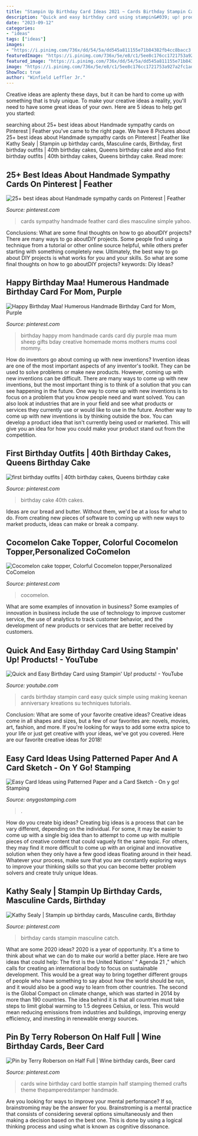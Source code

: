 ```yaml
---
title: "Stampin Up Birthday Card Ideas 2021 ~ Cards Birthday Stampin Card Easy Quick Simple Using Making Keenan Anniversary Kreations Su Techniques Tutorials"
description: "Quick and easy birthday card using stampin&#039; up! products!"
date: "2023-09-12"
categories:
- "ideas"
tags: ["ideas"]
images:
- "https://i.pinimg.com/736x/dd/54/5a/dd545a811155e71b84382fb4cc8bacc3.jpg"
featuredImage: "https://i.pinimg.com/736x/5e/e8/c1/5ee8c176cc1721753a927a2fc1addd99.jpg"
featured_image: "https://i.pinimg.com/736x/dd/54/5a/dd545a811155e71b84382fb4cc8bacc3.jpg"
image: "https://i.pinimg.com/736x/5e/e8/c1/5ee8c176cc1721753a927a2fc1addd99.jpg"
ShowToc: true
author: "Winfield Leffler Jr."
---
```



Creative ideas are aplenty these days, but it can be hard to come up with something that is truly unique. To make your creative ideas a reality, you'll need to have some great ideas of your own. Here are 5 ideas to help get you started: 

	

		
searching about 25+ best ideas about Handmade sympathy cards on Pinterest | Feather you've came to the right page. We have 8 Pictures about 25+ best ideas about Handmade sympathy cards on Pinterest | Feather like Kathy Sealy | Stampin up birthday cards, Masculine cards, Birthday, first birthday outfits | 40th birthday cakes, Queens birthday cake and also first birthday outfits | 40th birthday cakes, Queens birthday cake. Read more:
		
    
## 25+ Best Ideas About Handmade Sympathy Cards On Pinterest | Feather

<img loading=lazy src="https://i.pinimg.com/736x/54/be/40/54be4032e994378b07065f17acfb8a7a.jpg" onerror="this.onerror=null;this.src='https://tse2.mm.bing.net/th?id=OIP.wXBEB___3LL1GZp7ZjPjTgHaKo&amp;pid=15.1';" alt="25+ best ideas about Handmade sympathy cards on Pinterest | Feather">

_Source: pinterest.com_

>cards sympathy handmade feather card dies masculine simple yahoo. 

	

Conclusions: What are some final thoughts on how to go aboutDIY projects?
There are many ways to go aboutDIY projects. Some people find using a technique from a tutorial or other online source helpful, while others prefer starting with something completely new. Ultimately, the best way to go about DIY projects is what works for you and your skills. So what are some final thoughts on how to go aboutDIY projects? keywords: Diy Ideas?

    
## Happy Birthday Maa! Humerous Handmade Birthday Card For Mom, Purple

<img loading=lazy src="https://i.pinimg.com/736x/22/22/fe/2222fedb3076ac866c753561d1e02249--happy-birthday-mom-purple-birthday.jpg" onerror="this.onerror=null;this.src='https://tse4.mm.bing.net/th?id=OIP.amydPgfROwxkir2nXyx1YQHaJ3&amp;pid=15.1';" alt="Happy Birthday Maa! Humerous Handmade Birthday Card for Mom, Purple">

_Source: pinterest.com_

>birthday happy mom handmade cards card diy purple maa mum sheep gifts bday creative homemade moms mothers mums cool mommy. 

	

How do inventors go about coming up with new inventions?
Invention ideas are one of the most important aspects of any inventor's toolkit. They can be used to solve problems or make new products. However, coming up with new inventions can be difficult. There are many ways to come up with new inventions, but the most important thing is to think of a solution that you can see happening in the future.
One way to come up with new inventions is to focus on a problem that you know people need and want solved. You can also look at industries that are in your field and see what products or services they currently use or would like to use in the future. Another way to come up with new inventions is by thinking outside the box. You can develop a product idea that isn't currently being used or marketed. This will give you an idea for how you could make your product stand out from the competition.

    
## First Birthday Outfits | 40th Birthday Cakes, Queens Birthday Cake

<img loading=lazy src="https://i.pinimg.com/736x/1d/10/52/1d10521a77a3aa39f3adfbaace14392f.jpg" onerror="this.onerror=null;this.src='https://tse2.mm.bing.net/th?id=OIP.a67HO-aj6XyrdKoL3cYZFgHaHa&amp;pid=15.1';" alt="first birthday outfits | 40th birthday cakes, Queens birthday cake">

_Source: pinterest.com_

>birthday cake 40th cakes. 

	

Ideas are our bread and butter. Without them, we'd be at a loss for what to do. From creating new pieces of software to coming up with new ways to market products, ideas can make or break a company.

    
## Cocomelon Cake Topper, Colorful Cocomelon Topper,Personalized CoComelon

<img loading=lazy src="https://i.pinimg.com/736x/5e/e8/c1/5ee8c176cc1721753a927a2fc1addd99.jpg" onerror="this.onerror=null;this.src='https://tse2.mm.bing.net/th?id=OIP.ZGtqFM9Pd7BMtamO-w-KvAHaJ3&amp;pid=15.1';" alt="Cocomelon cake topper, Colorful Cocomelon topper,Personalized CoComelon">

_Source: pinterest.com_

>cocomelon. 

	

What are some examples of innovation in business?
Some examples of innovation in business include the use of technology to improve customer service, the use of analytics to track customer behavior, and the development of new products or services that are better received by customers.

    
## Quick And Easy Birthday Card Using Stampin&#039; Up! Products! - YouTube

<img loading=lazy src="https://i.ytimg.com/vi/QPf1Ch99z4w/hqdefault.jpg" onerror="this.onerror=null;this.src='https://tse4.mm.bing.net/th?id=OIP.80ubgM3F86svKXhTW6N8owHaFj&amp;pid=15.1';" alt="Quick and Easy Birthday Card using Stampin&#039; Up! products! - YouTube">

_Source: youtube.com_

>cards birthday stampin card easy quick simple using making keenan anniversary kreations su techniques tutorials. 

	

Conclusion: What are some of your favorite creative ideas?
Creative ideas come in all shapes and sizes, but a few of our favorites are: novels, movies, art, fashion, and more. If you're looking for ways to add some extra spice to your life or just get creative with your ideas, we've got you covered. Here are our favorite creative ideas for 2018!

    
## Easy Card Ideas Using Patterned Paper And A Card Sketch - On Y Go! Stamping

<img loading=lazy src="http://www.onygostamping.com/uploads/1/2/5/9/125961285/more-sketch-cards-meadow-resized_orig.jpg" onerror="this.onerror=null;this.src='https://tse1.mm.bing.net/th?id=OIP.jYVAHFL25t2WS5FaR_JyDQHaJQ&amp;pid=15.1';" alt="Easy Card Ideas using Patterned Paper and a Card Sketch - On y go! Stamping">

_Source: onygostamping.com_

>. 

	

How do you create big ideas?
Creating big ideas is a process that can be vary different, depending on the individual. For some, it may be easier to come up with a single big idea than to attempt to come up with multiple pieces of creative content that could vaguely fit the same topic. For others, they may find it more difficult to come up with an original and innovative solution when they only have a few good ideas floating around in their head. Whatever your process, make sure that you are constantly exploring ways to improve your thinking skills so that you can become better problem solvers and create truly unique Ideas.

    
## Kathy Sealy | Stampin Up Birthday Cards, Masculine Cards, Birthday

<img loading=lazy src="https://i.pinimg.com/736x/dd/54/5a/dd545a811155e71b84382fb4cc8bacc3.jpg" onerror="this.onerror=null;this.src='https://tse4.mm.bing.net/th?id=OIP.R_XJFSsxU2ZzmVQHJYEibwHaJ4&amp;pid=15.1';" alt="Kathy Sealy | Stampin up birthday cards, Masculine cards, Birthday">

_Source: pinterest.com_

>birthday cards stampin masculine catch. 

	

What are some 2020 ideas?
2020 is a year of opportunity. It's a time to think about what we can do to make our world a better place. Here are two ideas that could help: 
The first is the United Nations' " Agenda 21 ," which calls for creating an international body to focus on sustainable development. This would be a great way to bring together different groups of people who have something to say about how the world should be run, and it would also be a good way to learn from other countries. 
The second is the Global Compact on climate change, which was started in 2014 by more than 190 countries. The idea behind it is that all countries must take steps to limit global warming to 1.5 degrees Celsius, or less. This would mean reducing emissions from industries and buildings, improving energy efficiency, and investing in renewable energy sources.

    
## Pin By Terry Roberson On Half Full | Wine Birthday Cards, Beer Card

<img loading=lazy src="https://i.pinimg.com/736x/c8/87/fe/c887fe6b308c094ac57de846274f7e68.jpg" onerror="this.onerror=null;this.src='https://tse2.mm.bing.net/th?id=OIP.2cX1PeyLIrB0Mv7iRMg3CwHaLG&amp;pid=15.1';" alt="Pin by Terry Roberson on Half Full | Wine birthday cards, Beer card">

_Source: pinterest.com_

>cards wine birthday card bottle stampin half stamping themed crafts theme thepamperedstamper handmade. 

	

Are you looking for ways to improve your mental performance? If so, brainstroming may be the answer for you. Brainstroming is a mental practice that consists of considering several options simultaneously and then making a decision based on the best one. This is done by using a logical thinking process and using what is known as cognitive dissonance.

